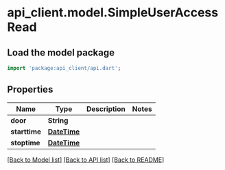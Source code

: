 # api_client.model.SimpleUserAccessRead

## Load the model package
```dart
import 'package:api_client/api.dart';
```

## Properties
Name | Type | Description | Notes
------------ | ------------- | ------------- | -------------
**door** | **String** |  | 
**starttime** | [**DateTime**](DateTime.md) |  | 
**stoptime** | [**DateTime**](DateTime.md) |  | 

[[Back to Model list]](../README.md#documentation-for-models) [[Back to API list]](../README.md#documentation-for-api-endpoints) [[Back to README]](../README.md)



